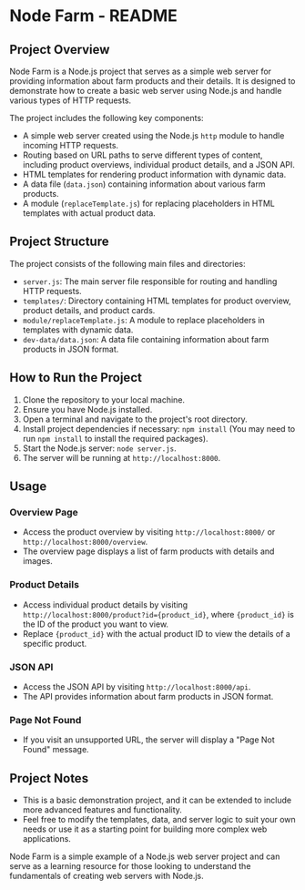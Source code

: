 # Node Farm - README

## Project Overview

Node Farm is a Node.js project that serves as a simple web server for providing information about farm products and their details. It is designed to demonstrate how to create a basic web server using Node.js and handle various types of HTTP requests.

The project includes the following key components:

- A simple web server created using the Node.js `http` module to handle incoming HTTP requests.
- Routing based on URL paths to serve different types of content, including product overviews, individual product details, and a JSON API.
- HTML templates for rendering product information with dynamic data.
- A data file (`data.json`) containing information about various farm products.
- A module (`replaceTemplate.js`) for replacing placeholders in HTML templates with actual product data.

## Project Structure

The project consists of the following main files and directories:

- `server.js`: The main server file responsible for routing and handling HTTP requests.
- `templates/`: Directory containing HTML templates for product overview, product details, and product cards.
- `module/replaceTemplate.js`: A module to replace placeholders in templates with dynamic data.
- `dev-data/data.json`: A data file containing information about farm products in JSON format.

## How to Run the Project

1. Clone the repository to your local machine.
2. Ensure you have Node.js installed.
3. Open a terminal and navigate to the project's root directory.
4. Install project dependencies if necessary: `npm install` (You may need to run `npm install` to install the required packages).
5. Start the Node.js server: `node server.js`.
6. The server will be running at `http://localhost:8000`.

## Usage

### Overview Page

- Access the product overview by visiting `http://localhost:8000/` or `http://localhost:8000/overview`.
- The overview page displays a list of farm products with details and images.

### Product Details

- Access individual product details by visiting `http://localhost:8000/product?id={product_id}`, where `{product_id}` is the ID of the product you want to view.
- Replace `{product_id}` with the actual product ID to view the details of a specific product.

### JSON API

- Access the JSON API by visiting `http://localhost:8000/api`.
- The API provides information about farm products in JSON format.

### Page Not Found

- If you visit an unsupported URL, the server will display a "Page Not Found" message.

## Project Notes

- This is a basic demonstration project, and it can be extended to include more advanced features and functionality.
- Feel free to modify the templates, data, and server logic to suit your own needs or use it as a starting point for building more complex web applications.

Node Farm is a simple example of a Node.js web server project and can serve as a learning resource for those looking to understand the fundamentals of creating web servers with Node.js.
